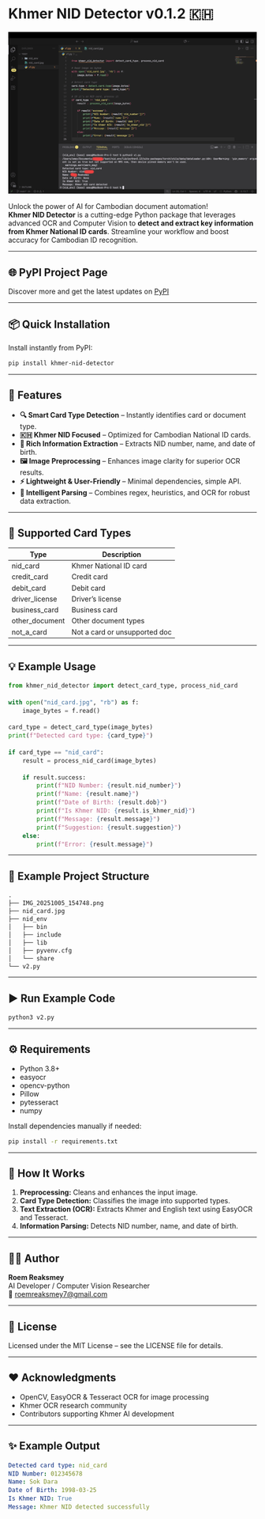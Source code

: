 # Khmer NID Detector v0.1.2 🇰🇭

![Khmer NID Detector](example.png)

Unlock the power of AI for Cambodian document automation!  
**Khmer NID Detector** is a cutting-edge Python package that leverages advanced OCR and Computer Vision to **detect and extract key information from Khmer National ID cards**. Streamline your workflow and boost accuracy for Cambodian ID recognition.

---

## 🌐 PyPI Project Page

Discover more and get the latest updates on [PyPI](https://pypi.org/project/khmer-nid-detector/)

---

## 📦 Quick Installation

Install instantly from PyPI:

```bash
pip install khmer-nid-detector
```

---

## 🚀 Features

- **🔍 Smart Card Type Detection** – Instantly identifies card or document type.
- **🇰🇭 Khmer NID Focused** – Optimized for Cambodian National ID cards.
- **📄 Rich Information Extraction** – Extracts NID number, name, and date of birth.
- **🖼️ Image Preprocessing** – Enhances image clarity for superior OCR results.
- **⚡ Lightweight & User-Friendly** – Minimal dependencies, simple API.
- **🧠 Intelligent Parsing** – Combines regex, heuristics, and OCR for robust data extraction.

---

## 🪪 Supported Card Types

| Type           | Description                    |
|----------------|-------------------------------|
| nid_card       | Khmer National ID card         |
| credit_card    | Credit card                    |
| debit_card     | Debit card                     |
| driver_license | Driver’s license               |
| business_card  | Business card                  |
| other_document | Other document types           |
| not_a_card     | Not a card or unsupported doc  |

---

## 💡 Example Usage

```python
from khmer_nid_detector import detect_card_type, process_nid_card

with open("nid_card.jpg", "rb") as f:
    image_bytes = f.read()

card_type = detect_card_type(image_bytes)
print(f"Detected card type: {card_type}")

if card_type == "nid_card":
    result = process_nid_card(image_bytes)

    if result.success:
        print(f"NID Number: {result.nid_number}")
        print(f"Name: {result.name}")
        print(f"Date of Birth: {result.dob}")
        print(f"Is Khmer NID: {result.is_khmer_nid}")
        print(f"Message: {result.message}")
        print(f"Suggestion: {result.suggestion}")
    else:
        print(f"Error: {result.message}")

```

---

## 📁 Example Project Structure

```
.
├── IMG_20251005_154748.png
├── nid_card.jpg
├── nid_env
│   ├── bin
│   ├── include
│   ├── lib
│   ├── pyvenv.cfg
│   └── share
└── v2.py
```

---

## ▶️ Run Example Code

```bash
python3 v2.py
```

---

## ⚙️ Requirements

- Python 3.8+
- easyocr
- opencv-python
- Pillow
- pytesseract
- numpy

Install dependencies manually if needed:

```bash
pip install -r requirements.txt
```

---

## 🧠 How It Works

1. **Preprocessing:** Cleans and enhances the input image.
2. **Card Type Detection:** Classifies the image into supported types.
3. **Text Extraction (OCR):** Extracts Khmer and English text using EasyOCR and Tesseract.
4. **Information Parsing:** Detects NID number, name, and date of birth.

---

## 🧑‍💻 Author

**Roem Reaksmey**  
AI Developer / Computer Vision Researcher  
📧 roemreaksmey7@gmail.com

---

## 📄 License

Licensed under the MIT License – see the LICENSE file for details.

---

## ❤️ Acknowledgments

- OpenCV, EasyOCR & Tesseract OCR for image processing
- Khmer OCR research community
- Contributors supporting Khmer AI development

---

## ✨ Example Output

```yaml
Detected card type: nid_card
NID Number: 012345678
Name: Sok Dara
Date of Birth: 1998-03-25
Is Khmer NID: True
Message: Khmer NID detected successfully
```
